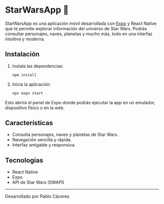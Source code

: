 # StarWarsApp 🚀

StarWarsApp es una aplicación móvil desarrollada con [Expo](https://expo.dev) y React Native que te permite explorar información del universo de Star Wars. Podrás consultar personajes, naves, planetas y mucho más, todo en una interfaz intuitiva y moderna.

## Instalación

1. Instala las dependencias:

   ```bash
   npm install
   ```

2. Inicia la aplicación:

   ```bash
   npx expo start
   ```

Esto abrirá el panel de Expo donde podrás ejecutar la app en un emulador, dispositivo físico o en la web.

## Características

- Consulta personajes, naves y planetas de Star Wars.
- Navegación sencilla y rápida.
- Interfaz amigable y responsiva.

## Tecnologías

- React Native
- Expo
- API de Star Wars (SWAPI)

---

Desarrollado por Pablo Cáceres

